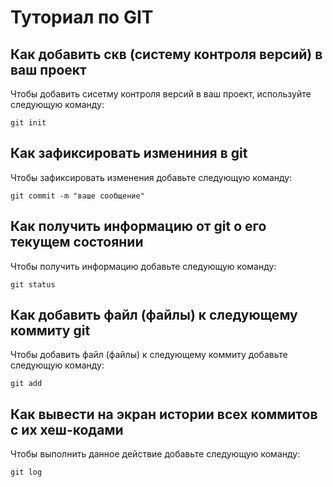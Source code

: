 # Туториал по GIT

## Как добавить скв (систему контроля версий) в ваш проект

Чтобы добавить сисетму контроля версий в ваш проект, используйте следующую команду:

```
git init

```

 ## Как зафиксировать измениния в git

 Чтобы зафиксировать изменения добавьте следующую команду:

 ```
 git commit -m "ваше сообщение"
 ```

 ## Как получить информацию от git о его текущем состоянии

 Чтобы получить информацию добавьте следующую команду:

 ```
 git status
 ```

 ## Как добавить файл (файлы) к следующему коммиту git

 Чтобы добавить файл (файлы) к следующему коммиту добавьте следующую команду:

 ```
git add
 ```

 ## Как вывести на экран истории всех коммитов с их хеш-кодами

 Чтобы выполнить данное действие добавьте следующую команду:

 ```
git log
 ```

 